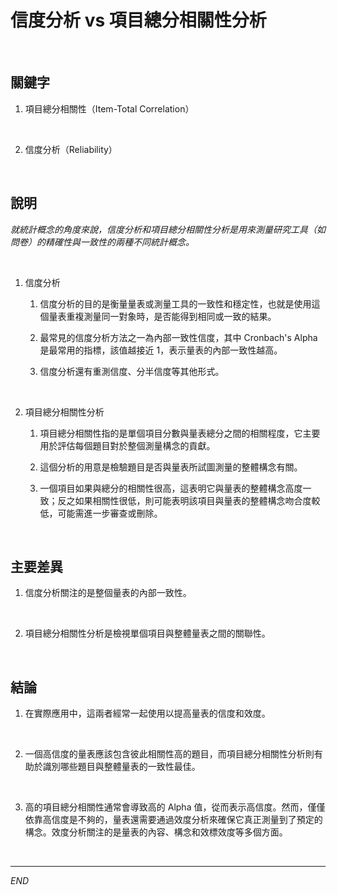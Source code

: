 # 信度分析 vs 項目總分相關性分析

<br>

## 關鍵字

1. 項目總分相關性（Item-Total Correlation）

<br>

2. 信度分析（Reliability）

<br>

## 說明

_就統計概念的角度來說，信度分析和項目總分相關性分析是用來測量研究工具（如問卷）的精確性與一致性的兩種不同統計概念。_

<br>

1. 信度分析

    1) 信度分析的目的是衡量量表或測量工具的一致性和穩定性，也就是使用這個量表重複測量同一對象時，是否能得到相同或一致的結果。

    2) 最常見的信度分析方法之一為內部一致性信度，其中 Cronbach's Alpha 是最常用的指標，該值越接近 1，表示量表的內部一致性越高。

    3) 信度分析還有重測信度、分半信度等其他形式。

<br>

2. 項目總分相關性分析

    1) 項目總分相關性指的是單個項目分數與量表總分之間的相關程度，它主要用於評估每個題目對於整個測量構念的貢獻。

    2) 這個分析的用意是檢驗題目是否與量表所試圖測量的整體構念有關。

    3) 一個項目如果與總分的相關性很高，這表明它與量表的整體構念高度一致；反之如果相關性很低，則可能表明該項目與量表的整體構念吻合度較低，可能需進一步審查或刪除。

<br>

## 主要差異

1. 信度分析關注的是整個量表的內部一致性。

<br>

2. 項目總分相關性分析是檢視單個項目與整體量表之間的關聯性。

<br>

## 結論

1. 在實際應用中，這兩者經常一起使用以提高量表的信度和效度。

<br>

2. 一個高信度的量表應該包含彼此相關性高的題目，而項目總分相關性分析則有助於識別哪些題目與整體量表的一致性最佳。

<br>

3. 高的項目總分相關性通常會導致高的 Alpha 值，從而表示高信度。然而，僅僅依靠高信度是不夠的，量表還需要通過效度分析來確保它真正測量到了預定的構念。效度分析關注的是量表的內容、構念和效標效度等多個方面。

<br>

___

_END_